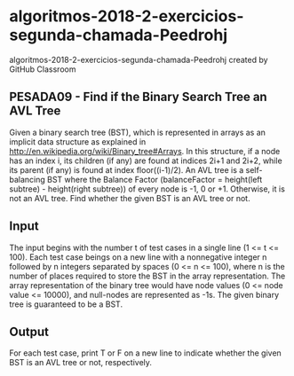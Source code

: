 # algoritmos-2018-2-exercicios-segunda-chamada-Peedrohj
algoritmos-2018-2-exercicios-segunda-chamada-Peedrohj created by GitHub Classroom

## PESADA09 - Find if the Binary Search Tree an AVL Tree

Given a binary search tree (BST), which is represented in arrays as an implicit data structure as explained in http://en.wikipedia.org/wiki/Binary_tree#Arrays. In this structure, if a node has an index i, its children (if any) are found at indices 2i+1 and 2i+2, while its parent (if any) is found at index floor((i-1)/2). An AVL tree is a self-balancing BST where the Balance Factor (balanceFactor = height(left subtree) - height(right subtree)) of every node is -1, 0 or +1. Otherwise, it is not an AVL tree. Find whether the given BST is an AVL tree or not.

## Input
The input begins with the number t of test cases in a single line (1 <= t <= 100). Each test case beings on a new line with a nonnegative integer n followed by n integers separated by spaces (0 <= n <= 100), where n is the number of places required to store the BST in the array representation. The array representation of the binary tree would have node values (0 <= node value <= 10000), and null-nodes are represented as -1s. The given binary tree is guaranteed to be a BST.

## Output
For each test case, print T or F on a new line to indicate whether the given BST is an AVL tree or not, respectively.

